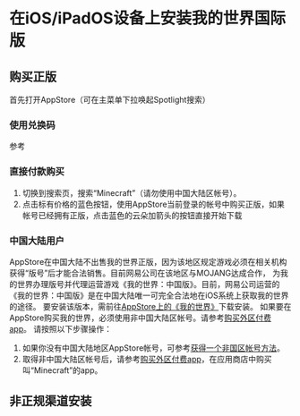 # 在iOS/iPadOS设备上安装我的世界国际版
## 购买正版
首先打开AppStore（可在主菜单下拉唤起Spotlight搜索）
### 使用兑换码
参考  
### 直接付款购买
1. 切换到搜索页，搜索“Minecraft”（请勿使用中国大陆区帐号）。
2. 点击标有价格的蓝色按钮，使用AppStore当前登录的帐号中购买正版，如果帐号已经拥有正版，点击蓝色的云朵加箭头的按钮直接开始下载  

### 中国大陆用户
AppStore在中国大陆不出售我的世界正版，因为该地区规定游戏必须在相关机构获得“版号”后才能合法销售。目前网易公司在该地区与MOJANG达成合作，
为我的世界办理版号并代理运营游戏《我的世界：中国版》。目前，网易公司运营的《我的世界：中国版》是在中国大陆唯一可完全合法地在iOS系统上获取我的世界的途径。
要安装该版本，需前往[AppStore上的《我的世界》](https://apps.apple.com/cn/app/我的世界-感恩季/id1243986797)下载安装。
如果要在AppStore购买我的世界，必须使用非中国大陆区帐号。请参考[购买外区付费app](apple_products_tips/AppStore/buy_overseas_apps)。
请按照以下步骤操作：
1. 如果你没有中国大陆地区AppStore帐号，可参考[获得一个非国区帐号方法](apple_products_tips/AppleID/get_not_chinese_mainland_account)。
2. 取得非中国大陆区帐号后，请参考[购买外区付费app](apple_products_tips/AppStore/buy_overseas_apps)，在应用商店中购买叫“Minecraft”的app。

## 非正规渠道安装
